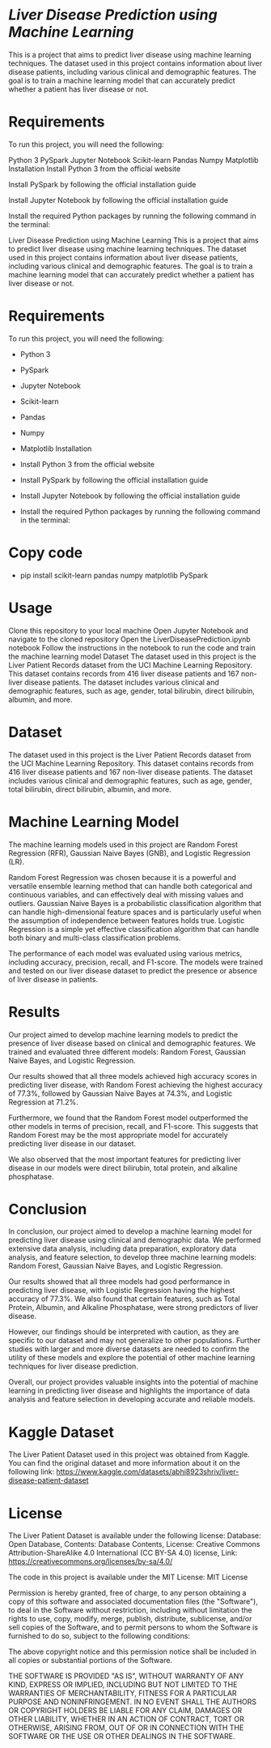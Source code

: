 # _**Liver Disease Prediction using Machine Learning**_


This is a project that aims to predict liver disease using machine learning techniques. The dataset used in this project contains information about liver disease patients, including various clinical and demographic features. The goal is to train a machine learning model that can accurately predict whether a patient has liver disease or not.

# **Requirements**

To run this project, you will need the following:

Python 3
PySpark
Jupyter Notebook
Scikit-learn
Pandas
Numpy
Matplotlib
Installation
Install Python 3 from the official website

Install PySpark by following the official installation guide

Install Jupyter Notebook by following the official installation guide

Install the required Python packages by running the following command in the terminal:

Liver Disease Prediction using Machine Learning
This is a project that aims to predict liver disease using machine learning techniques. The dataset used in this project contains information about liver disease patients, including various clinical and demographic features. The goal is to train a machine learning model that can accurately predict whether a patient has liver disease or not.

# **Requirements**

To run this project, you will need the following:

* Python 3
* PySpark
* Jupyter Notebook
* Scikit-learn
* Pandas
* Numpy
* Matplotlib
Installation
* Install Python 3 from the official website

* Install PySpark by following the official installation guide

* Install Jupyter Notebook by following the official installation guide

* Install the required Python packages by running the following command in the terminal:

# **Copy code**
* pip install scikit-learn pandas numpy matplotlib PySpark 


# **Usage**

Clone this repository to your local machine
Open Jupyter Notebook and navigate to the cloned repository
Open the LiverDiseasePrediction.ipynb notebook
Follow the instructions in the notebook to run the code and train the machine learning model
Dataset
The dataset used in this project is the Liver Patient Records dataset from the UCI Machine Learning Repository. This dataset contains records from 416 liver disease patients and 167 non-liver disease patients. The dataset includes various clinical and demographic features, such as age, gender, total bilirubin, direct bilirubin, albumin, and more.


# **Dataset**

The dataset used in this project is the Liver Patient Records dataset from the UCI Machine Learning Repository. This dataset contains records from 416 liver disease patients and 167 non-liver disease patients. The dataset includes various clinical and demographic features, such as age, gender, total bilirubin, direct bilirubin, albumin, and more.

# **Machine Learning Model**

The machine learning models used in this project are Random Forest Regression (RFR), Gaussian Naive Bayes (GNB), and Logistic Regression (LR).

Random Forest Regression was chosen because it is a powerful and versatile ensemble learning method that can handle both categorical and continuous variables, and can effectively deal with missing values and outliers. Gaussian Naive Bayes is a probabilistic classification algorithm that can handle high-dimensional feature spaces and is particularly useful when the assumption of independence between features holds true. Logistic Regression is a simple yet effective classification algorithm that can handle both binary and multi-class classification problems.

The performance of each model was evaluated using various metrics, including accuracy, precision, recall, and F1-score. The models were trained and tested on our liver disease dataset to predict the presence or absence of liver disease in patients.

# **Results**

Our project aimed to develop machine learning models to predict the presence of liver disease based on clinical and demographic features. We trained and evaluated three different models: Random Forest, Gaussian Naive Bayes, and Logistic Regression.

Our results showed that all three models achieved high accuracy scores in predicting liver disease, with Random Forest achieving the highest accuracy of 77.3%, followed by Gaussian Naive Bayes at 74.3%, and Logistic Regression at 71.2%.

Furthermore, we found that the Random Forest model outperformed the other models in terms of precision, recall, and F1-score. This suggests that Random Forest may be the most appropriate model for accurately predicting liver disease in our dataset.

We also observed that the most important features for predicting liver disease in our models were direct bilirubin, total protein, and alkaline phosphatase.

# **Conclusion**

In conclusion, our project aimed to develop a machine learning model for predicting liver disease using clinical and demographic data. We performed extensive data analysis, including data preparation, exploratory data analysis, and feature selection, to develop three machine learning models: Random Forest, Gaussian Naive Bayes, and Logistic Regression.

Our results showed that all three models had good performance in predicting liver disease, with Logistic Regression having the highest accuracy of 77.3%. We also found that certain features, such as Total Protein, Albumin, and Alkaline Phosphatase, were strong predictors of liver disease.

However, our findings should be interpreted with caution, as they are specific to our dataset and may not generalize to other populations. Further studies with larger and more diverse datasets are needed to confirm the utility of these models and explore the potential of other machine learning techniques for liver disease prediction.

Overall, our project provides valuable insights into the potential of machine learning in predicting liver disease and highlights the importance of data analysis and feature selection in developing accurate and reliable models.

# **Kaggle Dataset**

The Liver Patient Dataset used in this project was obtained from Kaggle. You can find the original dataset and more information about it on the following link:
https://www.kaggle.com/datasets/abhi8923shriv/liver-disease-patient-dataset

# **License**

The Liver Patient Dataset is available under the following license:
Database: Open Database, Contents: Database Contents, License: Creative Commons Attribution-ShareAlike 4.0 International (CC BY-SA 4.0) license, Link: https://creativecommons.org/licenses/by-sa/4.0/

The code in this project is available under the MIT License:
MIT License

Permission is hereby granted, free of charge, to any person obtaining a copy of this software and associated documentation files (the "Software"), to deal in the Software without restriction, including without limitation the rights to use, copy, modify, merge, publish, distribute, sublicense, and/or sell copies of the Software, and to permit persons to whom the Software is furnished to do so, subject to the following conditions:

The above copyright notice and this permission notice shall be included in all copies or substantial portions of the Software.

THE SOFTWARE IS PROVIDED "AS IS", WITHOUT WARRANTY OF ANY KIND, EXPRESS OR IMPLIED, INCLUDING BUT NOT LIMITED TO THE WARRANTIES OF MERCHANTABILITY, FITNESS FOR A PARTICULAR PURPOSE AND NONINFRINGEMENT. IN NO EVENT SHALL THE AUTHORS OR COPYRIGHT HOLDERS BE LIABLE FOR ANY CLAIM, DAMAGES OR OTHER LIABILITY, WHETHER IN AN ACTION OF CONTRACT, TORT OR OTHERWISE, ARISING FROM, OUT OF OR IN CONNECTION WITH THE SOFTWARE OR THE USE OR OTHER DEALINGS IN THE SOFTWARE.
